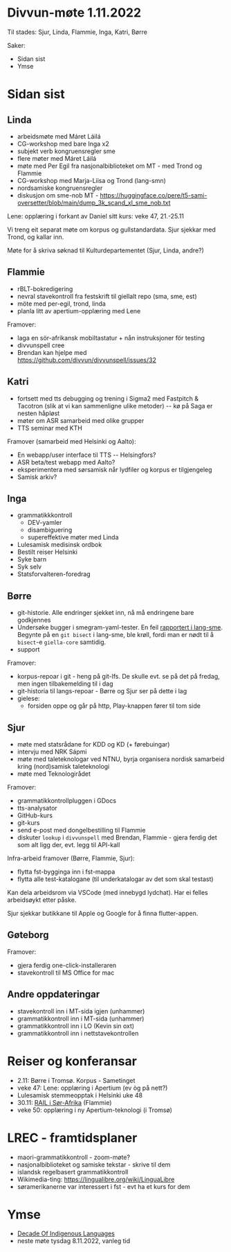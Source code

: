 # Divvun-møte 1.11.2022

Til stades: Sjur, Linda, Flammie, Inga, Katri, Børre

Saker:

* Sidan sist
* Ymse

# Sidan sist

## Linda

* arbeidsmøte med Máret Láilá
* CG-workshop med bare Inga x2
* subjekt verb kongruensregler sme
* flere møter med Máret Láilá
* møte med Per Egil fra nasjonalbiblioteket om MT - med Trond og Flammie
* CG-workshop med Marja-Liisa og Trond (lang-smn)
* nordsamiske kongruensregler
* diskusjon om sme-nob MT - <https://huggingface.co/pere/t5-sami-oversetter/blob/main/dump_3k_scand_xl_sme_nob.txt>

Lene: opplæring i forkant av Daniel sitt kurs: veke 47, 21.-25.11

Vi treng eit separat møte om korpus og gullstandardata. Sjur sjekkar med Trond, og kallar inn.

Møte for å skriva søknad til Kulturdepartementet (Sjur, Linda, andre?)

## Flammie

* rBLT-bokredigering
* nevral stavekontroll fra festskrift til giellalt repo (sma, sme, est)
* möte med per-egil, trond, linda
* planla litt av apertium-opplæring med Lene

Framover:

* laga en sör-afrikansk mobiltastatur + nån instruksjoner för testing
* divvunspell cree
* Brendan kan hjelpe med <https://github.com/divvun/divvunspell/issues/32>


## Katri

* fortsett med tts debugging og trening i Sigma2 med Fastpitch & Tacotron (slik at vi kan sammenligne ulike metoder) -- kø på Saga er nesten håpløst
* møter om ASR samarbeid med olike grupper
* TTS seminar med KTH

Framover (samarbeid med Helsinki og Aalto):

* En webapp/user interface til TTS -- Helsingfors?
* ASR beta/test webapp med Aalto?
* eksperimentera med sørsamisk når lydfiler og korpus er tilgjengeleg
* Samisk arkiv?

## Inga

* grammatikkkontroll
    * DEV-yamler
    * disambiguering
    * supereffektive møter med Linda 
* Lulesamisk medisinsk ordbok
* Bestilt reiser Helsinki 
* Syke barn
* Syk selv
* Statsforvalteren-foredrag

## Børre

* git-historie. Alle endringer sjekket inn, nå må endringene bare godkjennes
* Undersøke bugger i smegram-yaml-tester. En feil [rapportert i lang-sme](https://github.com/giellalt/lang-sme/issues/60). Begynte på en `git bisect` i lang-sme, ble krøll, fordi man er nødt til å `bisect`-e `giella-core` samtidig.
* support

Framover:

* korpus-repoar i git - heng på git-lfs. De skulle evt. se på det på fredag, men ingen tilbakemelding til i dag
* git-historia til langs-repoar - Børre og Sjur ser på dette i lag
* gielese:
    * forsiden oppe og går på http, Play-knappen fører til tom side

## Sjur

* møte med statsrådane for KDD og KD (+ førebuingar)
* intervju med NRK Sápmi
* møte med taleteknologar ved NTNU, byrja organisera nordisk samarbeid kring (nord)samisk taleteknologi
* møte med Teknologirådet

Framover:

* grammatikkontrollpluggen i GDocs
* tts-analysator
* GitHub-kurs
* git-kurs
* send e-post med dongelbestilling til Flammie
* diskuter `lookup` i `divvunspell` med Brendan, Flammie - gjera ferdig det
  som alt ligg der, evt. legg til API-kall

Infra-arbeid framover (Børre, Flammie, Sjur):

* flytta fst-bygginga inn i fst-mappa
* flytta alle test-katalogane (til underkatalogar av det som skal testast)

Kan dela arbeidsrom via VSCode (med innebygd lydchat). Har ei felles arbeidsøykt etter påske.

Sjur sjekkar butikkane til Apple og Google for å finna flutter-appen.

## Gøteborg

Framover:

* gjera ferdig one-click-installeraren
* stavekontroll til MS Office for mac

## Andre oppdateringar

* stavekontroll inn i MT-sida igjen (unhammer)
* grammatikkontroll inn i MT-sida (unhammer)
* grammatikkontroll inn i LO (Kevin sin oxt)
* grammatikkontroll inn i nettstavekontrollen

# Reiser og konferansar
* 2.11: Børre i Tromsø. Korpus - Sametinget
* veke 47: Lene: opplæring i Apertium (ev òg på nett?)
* Lulesamisk stemmeopptak i Helsinki uke 48
* 30.11: [RAIL i Sør-Afrika](https://sadilar.org/index.php/en/2-general/329-third-workshop-on-resources-for-african-indigenous-language-rail) (Flammie)
* veke 50: opplæring i ny Apertium-teknologi (i Tromsø)

# LREC - framtidsplaner

* maori-grammatikkontroll - zoom-møte?
* nasjonalbiblioteket og samiske tekstar - skrive til dem
* islandsk regelbasert grammatikkontroll
* Wikimedia-ting: <https://lingualibre.org/wiki/LinguaLibre>
* søramerikanerne var interessert i fst - evt ha et kurs for dem

# Ymse

* [Decade Of Indigenous Languages](https://fpcc.ca/stories/the-decade-of-indigenous-languages/)
* neste møte tysdag 8.11.2022, vanleg tid
